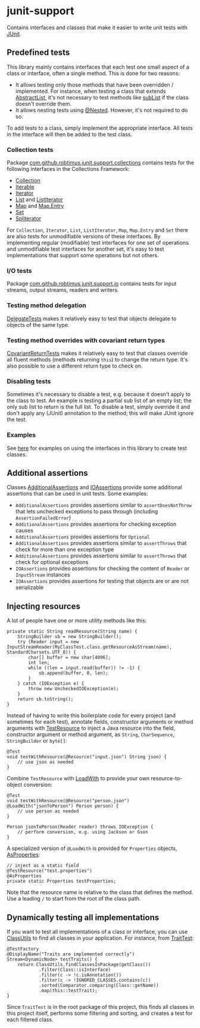 # junit-support

Contains interfaces and classes that make it easier to write unit tests with [JUnit](https://junit.org/).

## Predefined tests

This library mainly contains interfaces that each test one small aspect of a class or interface, often a single method. This is done for two reasons:

* It allows testing only those methods that have been overridden / implemented. For instance, when testing a class that extends [AbstractList](https://docs.oracle.com/javase/8/docs/api/java/util/AbstractList.html), it's not necessary to test methods like [subList](https://docs.oracle.com/javase/8/docs/api/java/util/List.html#subList-int-int-) if the class doesn't override them.
* It allows nesting tests using [@Nested](https://junit.org/junit5/docs/current/api/org.junit.jupiter.api/org/junit/jupiter/api/Nested.html). However, it's not required to do so.

To add tests to a class, simply implement the appropriate interface. All tests in the interface will then be added to the test class.

### Collection tests

Package [com.github.robtimus.junit.support.collections](https://robtimus.github.io/junit-support/apidocs/com/github/robtimus/junit/support/collections/package-summary.html) contains tests for the following interfaces in the Collections Framework:

* [Collection](https://robtimus.github.io/junit-support/apidocs/com/github/robtimus/junit/support/collections/CollectionTests.html)
* [Iterable](https://robtimus.github.io/junit-support/apidocs/com/github/robtimus/junit/support/collections/IterableTests.html)
* [Iterator](https://robtimus.github.io/junit-support/apidocs/com/github/robtimus/junit/support/collections/IteratorTests.html)
* [List](https://robtimus.github.io/junit-support/apidocs/com/github/robtimus/junit/support/collections/ListTests.html) and [ListIterator](https://robtimus.github.io/junit-support/apidocs/com/github/robtimus/junit/support/collections/ListIteratorTests.html)
* [Map](https://robtimus.github.io/junit-support/apidocs/com/github/robtimus/junit/support/collections/MapTests.html) and [Map.Entry](https://robtimus.github.io/junit-support/apidocs/com/github/robtimus/junit/support/collections/MapEntryTests.html)
* [Set](https://robtimus.github.io/junit-support/apidocs/com/github/robtimus/junit/support/collections/SetTests.html)
* [Spliterator](https://robtimus.github.io/junit-support/apidocs/com/github/robtimus/junit/support/collections/SpliteratorTests.html)

For `Collection`, `Iterator`, `List`, `ListIterator`, `Map`, `Map.Entry` and `Set` there are also tests for unmodifiable versions of these interfaces. By implementing regular (modifiable) test interfaces for one set of operations and unmodifiable test interfaces for another set, it's easy to test implementations that support some operations but not others.

### I/O tests

Package [com.github.robtimus.junit.support.io](https://robtimus.github.io/junit-support/apidocs/com/github/robtimus/junit/support/io/package-summary.html) contains tests for input streams, output streams, readers and writers.

### Testing method delegation

[DelegateTests](https://robtimus.github.io/junit-support/apidocs/com/github/robtimus/junit/support/DelegateTests.html) makes it relatively easy to test that objects delegate to objects of the same type.

### Testing method overrides with covariant return types

[CovariantReturnTests](https://robtimus.github.io/junit-support/apidocs/com/github/robtimus/junit/support/CovariantReturnTests.html) makes it relatively easy to test that classes override all fluent methods (methods returning `this`) to change the return type. It's also possible to use a different return type to check on.

### Disabling tests

Sometimes it's necessary to disable a test, e.g. because it doesn't apply to the class to test. An example is testing a partial sub list of an empty list; the only sub list to return is the full list. To disable a test, simply override it and don't apply any (JUnit) annotation to the method; this will make JUnit ignore the test.

### Examples

See [here](https://github.com/robtimus/junit-support/tree/master/src/test/java/com/github/robtimus/junit/support/examples) for examples on using the interfaces in this library to create test classes.

## Additional assertions

Classes [AdditionalAssertions](https://robtimus.github.io/junit-support/apidocs/com/github/robtimus/junit/support/AdditionalAssertions.html) and [IOAssertions](https://robtimus.github.io/junit-support/apidocs/com/github/robtimus/junit/support/io/IOAssertions.html) provide some additional assertions that can be used in unit tests. Some examples:

* `AdditionalAssertions` provides assertions similar to `assertDoesNotThrow` that lets unchecked exceptions to pass through (including `AssertionFailedError`)
* `AdditionalAssertions` provides assertions for checking exception causes
* `AdditionalAssertions` provides assertions for `Optional`
* `AdditionalAssertions` provides assertions similar to `assertThrows` that check for more than one exception type
* `AdditionalAssertions` provides assertions similar to `assertThrows` that check for optional exceptions
* `IOAssertions` provides assertions for checking the content of `Reader` or `InputStream` instances
* `IOAssertions` provides assertions for testing that objects are or are not serializable

## Injecting resources

A lot of people have one or more utility methods like this:

    private static String readResource(String name) {
        StringBuilder sb = new StringBuilder();
        try (Reader input = new InputStreamReader(MyClassTest.class.getResourceAsStream(name), StandardCharsets.UTF_8)) {
            char[] buffer = new char[4096];
            int len;
            while ((len = input.read(buffer)) != -1) {
                sb.append(buffer, 0, len);
            }
        } catch (IOException e) {
            throw new UncheckedIOException(e);
        }
        return sb.toString();
    }

Instead of having to write this boilerplate code for every project (and sometimes for each test), annotate fields, constructor arguments or method arguments with [TestResource](https://robtimus.github.io/junit-support/apidocs/com/github/robtimus/junit/support/extension/testresource/TestResource.html) to inject a Java resource into the field, constructor argument or method argument, as `String`, `CharSequence`, `StringBuilder` or `byte[]`:

    @Test
    void testWithResource(@Resource("input.json") String json) {
        // use json as needed
    }

Combine `TestResource` with [LoadWith](https://robtimus.github.io/junit-support/apidocs/com/github/robtimus/junit/support/extension/testresource/LoadWith.html) to provide your own resource-to-object conversion:

    @Test
    void testWithResource(@Resource("person.json") @LoadWith("jsonToPerson") Person person) {
        // use person as needed
    }

    Person jsonToPerson(Reader reader) throws IOException {
        // perform conversion, e.g. using Jackson or Gson
    }

A specialized version of `@LoadWith` is provided for `Properties` objects, [AsProperties](https://robtimus.github.io/junit-support/apidocs/com/github/robtimus/junit/support/extension/testresource/AsProperties.html):

    // inject as a static field
    @TestResource("test.properties")
    @AsProperties
    private static Properties testProperties;

Note that the resource name is relative to the class that defines the method. Use a leading `/` to start from the root of the class path.

## Dynamically testing all implementations

If you want to test all implementations of a class or interface, you can use [ClassUtils](https://robtimus.github.io/junit-support/apidocs/com/github/robtimus/junit/support/ClassUtils.html) to find all classes in your application. For instance, from [TraitTest](https://github.com/robtimus/junit-support/tree/master/src/test/java/com/github/robtimus/junit/support/TraitTest.java):

    @TestFactory
    @DisplayName("Traits are implemented correctly")
    Stream<DynamicNode> testTraits() {
        return ClassUtils.findClassesInPackage(getClass())
                .filter(Class::isInterface)
                .filter(c -> !c.isAnnotation())
                .filter(c -> !IGNORED_CLASSES.contains(c))
                .sorted(Comparator.comparing(Class::getName))
                .map(this::testTrait);
    }

Since `TraitTest` is in the root package of this project, this finds all classes in this project itself, performs some filtering and sorting, and creates a test for each filtered class.
